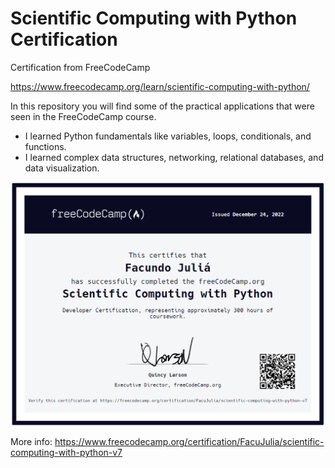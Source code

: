 # Scientific Computing with Python Certification

Certification from FreeCodeCamp

https://www.freecodecamp.org/learn/scientific-computing-with-python/

In this repository you will find some of the practical applications that were seen in the FreeCodeCamp course.

- I learned Python fundamentals like variables, loops, conditionals, and functions.
- I learned complex data structures, networking, relational databases, and data visualization.

![](https://github.com/FacuJulia/Scientific-Computing-with-Python-Certification/blob/main/images/Scientific-Computing-with-python-certificate.PNG)

More info: https://www.freecodecamp.org/certification/FacuJulia/scientific-computing-with-python-v7
